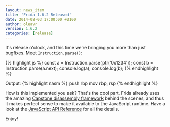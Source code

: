 ```yaml
---
layout: news_item
title: 'Frida 1.6.2 Released'
date: 2014-08-03 17:00:00 +0100
author: oleavr
version: 1.6.2
categories: [release]
---
```


It's release o'clock, and this time we're bringing you more than just bugfixes.
Meet `Instruction.parse()`:

{% highlight js %}
const a = Instruction.parse(ptr('0x1234'));
const b = Instruction.parse(a.next);
console.log(a);
console.log(b);
{% endhighlight %}

Output:
{% highlight nasm %}
push rbp
mov rbp, rsp
{% endhighlight %}

How is this implemented you ask? That's the cool part. Frida already uses the
amazing [Capstone disassembly framework](https://www.capstone-engine.org/)
behind the scenes, and thus it makes perfect sense to make it available to the
JavaScript runtime. Have a look at the
[JavaScript API Reference](https://frida.re/docs/javascript-api/) for all
the details.

Enjoy!
